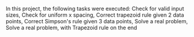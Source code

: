 In this project, the following tasks were executed: 
Check for valid input sizes,
Check for uniform x spacing,
Correct trapezoid rule given 2 data points,
Correct Simpson's rule given 3 data points,
Solve a real problem,
Solve a real problem, with Trapezoid rule on the end
